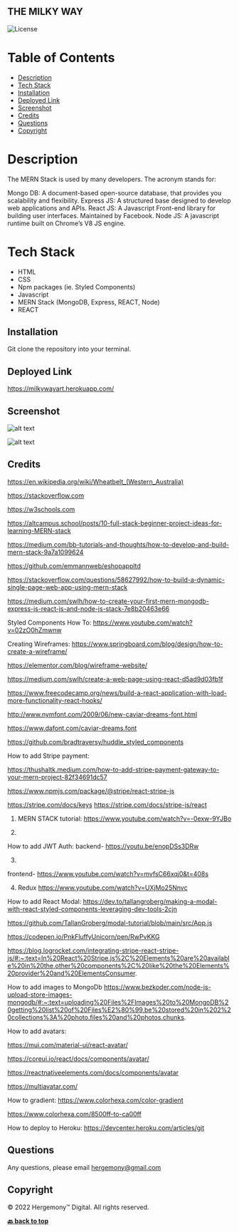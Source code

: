 ## THE MILKY WAY ##

![License](https://img.shields.io/badge/License-MIT-blue)

# Table of Contents
* [Description](##Description)
* [Tech Stack](#TechStack)
* [Installation](##Installation)
* [Deployed Link](##DeployedLink)
* [Screenshot](#Screenshot)
* [Credits](#Credits)
* [Questions](#Questions)
* [Copyright](#Copyright)


# Description
The MERN Stack is used by many developers. The acronym stands for:

Mongo DB: A document-based open-source database, that provides you scalability and flexibility.
Express JS: A structured base designed to develop web applications and APIs.
React JS: A Javascript Front-end library for building user interfaces. Maintained by Facebook.
Node JS: A javascript runtime built on Chrome’s V8 JS engine. 

# Tech Stack #
- HTML
- CSS
- Npm packages (ie. Styled Components)
- Javascript
- MERN Stack (MongoDB, Express, REACT, Node)
- REACT

## Installation
Git clone the repository into your terminal. 


## Deployed Link
https://milkywayart.herokuapp.com/



## Screenshot

![alt text](https://github.com/hergemony/)

![alt text](https://github.com/hergemony/?raw=true)



## Credits
https://en.wikipedia.org/wiki/Wheatbelt_(Western_Australia)

https://stackoverflow.com

https://w3schools.com

https://altcampus.school/posts/10-full-stack-beginner-project-ideas-for-learning-MERN-stack

https://medium.com/bb-tutorials-and-thoughts/how-to-develop-and-build-mern-stack-9a7a1099624

https://github.com/emmannweb/eshopappltd

https://stackoverflow.com/questions/58627992/how-to-build-a-dynamic-single-page-web-app-using-mern-stack

https://medium.com/swlh/how-to-create-your-first-mern-mongodb-express-js-react-js-and-node-js-stack-7e8b20463e66

Styled Components How To:
https://www.youtube.com/watch?v=02zO0hZmwnw

Creating Wireframes:
https://www.springboard.com/blog/design/how-to-create-a-wireframe/

https://elementor.com/blog/wireframe-website/

https://medium.com/swlh/create-a-web-page-using-react-d5ad9d03fb1f

https://www.freecodecamp.org/news/build-a-react-application-with-load-more-functionality-react-hooks/

http://www.nymfont.com/2009/06/new-caviar-dreams-font.html

https://www.dafont.com/caviar-dreams.font


https://github.com/bradtraversy/huddle_styled_components

How to add Stripe payment:

https://thushaltk.medium.com/how-to-add-stripe-payment-gateway-to-your-mern-project-82f34691dc57

https://www.npmjs.com/package/@stripe/react-stripe-js

https://stripe.com/docs/keys
https://stripe.com/docs/stripe-js/react



1) MERN STACK tutorial:
https://www.youtube.com/watch?v=-0exw-9YJBo

2)
How to add JWT Auth:
backend-
https://youtu.be/enopDSs3DRw

3)
frontend-
https://www.youtube.com/watch?v=mvfsC66xqj0&t=408s

4) Redux
https://www.youtube.com/watch?v=UXjMo25Nnvc


How to add React Modal:
https://dev.to/tallangroberg/making-a-modal-with-react-styled-components-leveraging-dev-tools-2cjn

https://github.com/TallanGroberg/modal-tutorial/blob/main/src/App.js

https://codepen.io/PnkFluffyUnicorn/pen/RwPvKKG

https://blog.logrocket.com/integrating-stripe-react-stripe-js/#:~:text=In%20React%20Stripe.js%2C%20Elements%20are%20available%20in%20the,other%20components%2C%20like%20the%20Elements%20provider%20and%20ElementsConsumer.


How to add images to MongoDb
https://www.bezkoder.com/node-js-upload-store-images-mongodb/#:~:text=uploading%20Files%2FImages%20to%20MongoDB%20getting%20list%20of%20Files%E2%80%99,be%20stored%20in%202%20collections%3A%20photo.files%20and%20photos.chunks.

How to add avatars:

https://mui.com/material-ui/react-avatar/

https://coreui.io/react/docs/components/avatar/

https://reactnativeelements.com/docs/components/avatar

https://multiavatar.com/


How to gradient:
https://www.colorhexa.com/color-gradient

https://www.colorhexa.com/8500ff-to-ca00ff

How to deploy to Heroku:
https://devcenter.heroku.com/articles/git

## Questions
Any questions, please email hergemony@gmail.com


## Copyright
©️ 2022 Hergemony™️ Digital. All rights reserved.

**[🔙 back to top](#description)**
